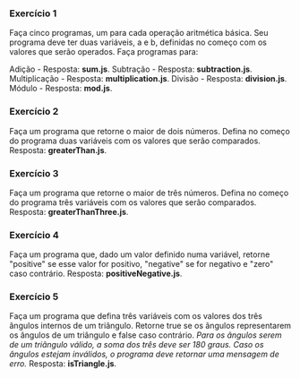 ### Exercício 1
Faça cinco programas, um para cada operação aritmética básica. Seu programa deve ter duas variáveis, a e b, definidas no começo com os valores que serão operados. Faça programas para:

Adição - Resposta: **sum.js**.
Subtração - Resposta: **subtraction.js**.
Multiplicação - Resposta: **multiplication.js**.
Divisão - Resposta: **division.js**.
Módulo - Resposta: **mod.js**.
### Exercício 2
Faça um programa que retorne o maior de dois números. Defina no começo do programa duas variáveis com os valores que serão comparados.
Resposta: **greaterThan.js**.
### Exercício 3
Faça um programa que retorne o maior de três números. Defina no começo do programa três variáveis com os valores que serão comparados. 
Resposta: **greaterThanThree.js**.
### Exercício 4
Faça um programa que, dado um valor definido numa variável, retorne "positive" se esse valor for positivo, "negative" se for negativo e "zero" caso contrário.
Resposta: **positiveNegative.js**.
### Exercício 5
Faça um programa que defina três variáveis com os valores dos três ângulos internos de um triângulo. Retorne true se os ângulos representarem os ângulos de um triângulo e false caso contrário.
*Para os ângulos serem de um triângulo válido, a soma dos três deve ser 180 graus. Caso os ângulos estejam inválidos, o programa deve retornar uma mensagem de erro.*
Resposta: **isTriangle.js**.
